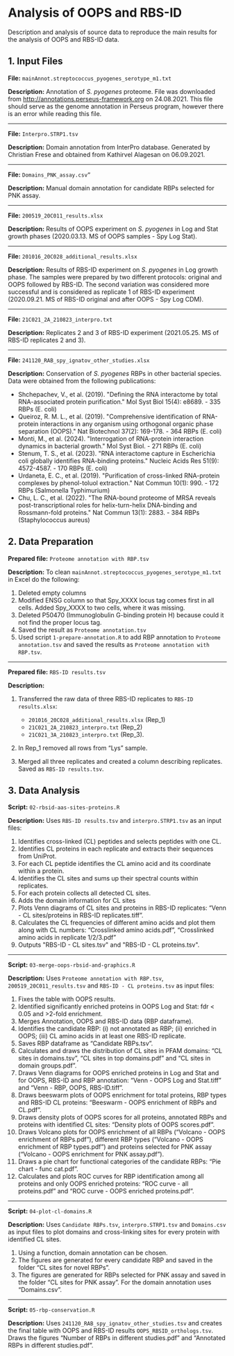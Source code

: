 # Analysis of OOPS and RBS-ID
Description and analysis of source data to reproduce the main results for the analysis of OOPS and RBS-ID data.

## 1. Input Files

**File:** `mainAnnot.streptococcus_pyogenes_serotype_m1.txt`

**Description:** Annotation of *S. pyogenes* proteome. File was downloaded from http://annotations.perseus-framework.org on 24.08.2021. This file should serve as the genome annotation in Perseus program, however there is an error while reading this file.

---
**File:** `Interpro.STRP1.tsv`

**Description:** Domain annotation from InterPro database. Generated by Christian Frese and obtained from Kathirvel Alagesan on 06.09.2021.

---
**File:** `Domains_PNK_assay.csv”`

**Description:** Manual domain annotation for candidate RBPs selected for PNK assay.

---
**File:** `200519_20C011_results.xlsx`

**Description:** Results of OOPS experiment on *S. pyogenes* in Log and Stat growth phases (2020.03.13. MS of OOPS samples - Spy Log Stat).

---
**File:** `201016_20C028_additional_results.xlsx`

**Description:** Results of RBS-ID experiment on *S. pyogenes* in Log growth phase. The samples were prepared by two different protocols: original and OOPS followed by RBS-ID. The second variation was considered more successful and is considered as replicate 1 of RBS-ID experiment (2020.09.21. MS of RBS-ID original and after OOPS - Spy Log CDM).

---
**File:** `21C021_2A_210823_interpro.txt`

**Description:** Replicates 2 and 3 of RBS-ID experiment (2021.05.25. MS of RBS-ID replicates 2 and 3).

---
**File:** `241120_RAB_spy_ignatov_other_studies.xlsx`

**Description:** Conservation of *S. pyogenes* RBPs in other bacterial species. Data were obtained from the following publications:
- Shchepachev, V., et al. (2019). "Defining the RNA interactome by total RNA-associated protein purification." Mol Syst Biol 15(4): e8689. - 335 RBPs (E. coli)
- Queiroz, R. M. L., et al. (2019). "Comprehensive identification of RNA-protein interactions in any organism using orthogonal organic phase separation (OOPS)." Nat Biotechnol 37(2): 169-178. - 364 RBPs  (E. coli)
- Monti, M., et al. (2024). "Interrogation of RNA-protein interaction dynamics in bacterial growth." Mol Syst Biol. - 271 RBPs  (E. coli)
- Stenum, T. S., et al. (2023). "RNA interactome capture in Escherichia coli globally identifies RNA-binding proteins." Nucleic Acids Res 51(9): 4572-4587. - 170 RBPs  (E. coli)
- Urdaneta, E. C., et al. (2019). "Purification of cross-linked RNA-protein complexes by phenol-toluol extraction." Nat Commun 10(1): 990. - 172 RBPs (Salmonella Typhimurium)
- Chu, L. C., et al. (2022). "The RNA-bound proteome of MRSA reveals post-transcriptional roles for helix-turn-helix DNA-binding and Rossmann-fold proteins." Nat Commun 13(1): 2883. - 384 RBPs (Staphylococcus aureus)

## 2. Data Preparation

**Prepared file:** `Proteome annotation with RBP.tsv`

**Description:** To clean `mainAnnot.streptococcus_pyogenes_serotype_m1.txt` in Excel do the following:
1. Deleted empty columns
2. Modified ENSG column so that Spy_XXXX locus tag comes first in all cells. Added Spy_XXXX to two cells, where it was missing.
3. Deleted P50470 (Immunoglobulin G-binding protein H) because could it not find the proper locus tag.
4. Saved the result as `Proteome annotation.tsv`
5. Used script `1-prepare-annotation.R` to add RBP annotation to `Proteome annotation.tsv` and saved the results as `Proteome annotation with RBP.tsv`.

---
**Prepared file:** `RBS-ID results.tsv`

**Description:**
1. Transferred the raw data of three RBS-ID replicates to `RBS-ID results.xlsx`:
    - `201016_20C028_additional_results.xlsx` (Rep_1)
    - `21C021_2A_210823_interpro.txt` (Rep_2)
    - `21C021_3A_210823_interpro.txt` (Rep_3).

2. In Rep_1 removed all rows from “Lys” sample.
3.	Merged all three replicates and created a column describing replicates. Saved as `RBS-ID results.tsv`.

## 3. Data Analysis

**Script:** `02-rbsid-aas-sites-proteins.R`

**Description:** Uses `RBS-ID results.tsv` and `interpro.STRP1.tsv` as an input files:
1. Identifies cross-linked (CL) peptides and selects peptides with one CL.
2. Identifies CL proteins in each replicate and extracts their sequences from UniProt.
3. For each CL peptide identifies the CL amino acid and its coordinate within a protein.
4. Identifies the CL sites and sums up their spectral counts within replicates.
5. For each protein collects all detected CL sites.
6. Adds the domain information for CL sites
7. Plots Venn diagrams of CL sites and proteins in RBS-ID replicates: “Venn - CL sites/proteins in RBS-ID replicates.tiff”.
8. Calculates the CL frequencies of different amino acids and plot them along with CL numbers: “Crosslinked amino acids.pdf”, “Crosslinked amino acids in replicate 1/2/3.pdf”
9. Outputs "RBS-ID - CL sites.tsv" and "RBS-ID - CL proteins.tsv".

---
**Script:** `03-merge-oops-rbsid-and-graphics.R`

**Description:** Uses `Proteome annotation with RBP.tsv`, `200519_20C011_results.tsv` and `RBS-ID - CL proteins.tsv` as input files:
1. Fixes the table with OOPS results.
2. Identified significantly enriched proteins in OOPS Log and Stat: fdr < 0.05 and >2-fold enrichment.
3. Merges Annotation, OOPS and RBS-ID data (RBP dataframe).
4. Identifies the candidate RBP: (i) not annotated as RBP; (ii) enriched in OOPS; (iii) CL amino acids in at least one RBS-ID replicate.
5. Saves RBP dataframe as “Candidate RBPs.tsv”.
6. Calculates and draws the distribution of CL sites in PFAM domains: “CL sites in domains.tsv”, “CL sites in top domains.pdf” and “CL sites in domain groups.pdf”.
7. Draws Venn diagrams for OOPS enriched proteins in Log and Stat and for OOPS, RBS-ID and RBP annotation: “Venn - OOPS Log and Stat.tiff” and “Venn - RBP, OOPS, RBS-ID.tiff”.
8. Draws beeswarm plots of OOPS enrichment for total proteins, RBP types and RBS-ID CL proteins: “Beeswarm - OOPS enrichment of RBPs and CL.pdf”.
9. Draws density plots of OOPS scores for all proteins, annotated RBPs and proteins with identified CL sites: “Density plots of OOPS scores.pdf”.
10. Draws Volcano plots for OOPS enrichment of all RBPs (“Volcano - OOPS enrichment of RBPs.pdf”), different RBP types (“Volcano - OOPS enrichment of RBP types.pdf”) and proteins selected for PNK assay (“Volcano - OOPS enrichment for PNK assay.pdf”).
11. Draws a pie chart for functional categories of the candidate RBPs: “Pie chart - func cat.pdf”.
12. Calculates and plots ROC curves for RBP identification among all proteins and only OOPS enriched proteins: “ROC curve - all proteins.pdf” and “ROC curve - OOPS enriched proteins.pdf”.

---
**Script:** `04-plot-cl-domains.R`

**Description:** Uses `Candidate RBPs.tsv`, `interpro.STRP1.tsv` and `Domains.csv` as input files to plot domains and cross-linking sites for every protein with identified CL sites.
1. Using a function, domain annotation can be chosen.
2. The figures are generated for every candidate RBP and saved in the folder “CL sites for novel RBPs”.
3. The figures are generated for RBPs selected for PNK assay and saved in the folder “CL sites for PNK assay”. For the domain annotation uses “Domains.csv”.

---
**Script:** `05-rbp-conservation.R`

**Description:** Uses `241120_RAB_spy_ignatov_other_studies.tsv` and creates the final table with OOPS and RBS-ID results `OOPS_RBSID_orthologs.tsv`. Draws the figures “Number of RBPs in different studies.pdf” and “Annotated RBPs in different studies.pdf”. 